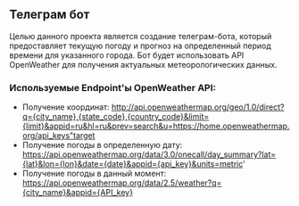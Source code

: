 ## Телеграм бот
Целью данного проекта является создание телеграм-бота, который предоставляет текущую погоду и прогноз на определенный период 
времени для указанного города. Бот будет использовать API OpenWeather для получения актуальных метеорологических данных.

### Используемые Endpoint'ы OpenWeather API:

* Получение координат: http://api.openweathermap.org/geo/1.0/direct?q={city_name},{state_code},{country_code}&limit={limit}&appid=ru&hl=ru&prev=search&u=https://home.openweathermap.org/api_keys"target
* Получение погоды в определенную дату: https://api.openweathermap.org/data/3.0/onecall/day_summary?lat={lat}&lon={lon}&date={date}&appid={api_key}&units=metric'
* Получение погоды в данный момент: https://api.openweathermap.org/data/2.5/weather?q={city_name}&appid={API_key}
